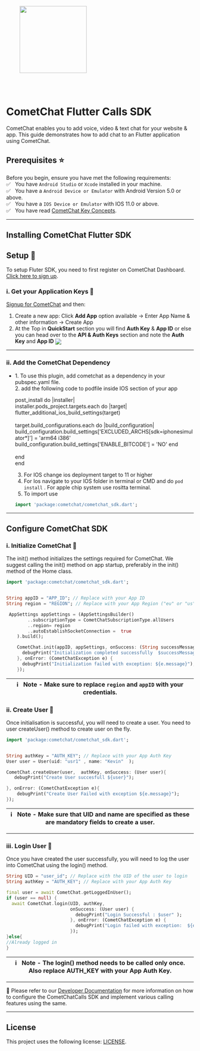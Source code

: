 <div style="width:100%">
<div style="width:100%">
	<div style="width:50%; display:inline-block">
		<p align="center">
		<img style="text-align:center" width="180" height="180" alt="" src="https://avatars2.githubusercontent.com/u/45484907?s=200&v=4">	
		</p>	
	</div>	
</div>
</br>
</br>
</div>

# CometChat Flutter Calls SDK

CometChat enables you to add voice, video & text chat for your website & app.
This guide demonstrates how to add chat to an Flutter application using CometChat.


<!-- [![Platform](https://img.shields.io/badge/Platform-Android-brightgreen)](#) -->
<!-- <a href=" "> <img src="https://img.shields.io/badge/Version-2.4.2-important" /></a> -->
<!-- ![GitHub repo size](https://img.shields.io/github/repo-size/cometchat-pro/android-chat-sdk) -->
<!-- ![GitHub contributors](https://img.shields.io/github/contributors/cometchat-pro/android-chat-sdk) -->
<!-- ![GitHub stars](https://img.shields.io/github/stars/cometchat-pro/android-chat-sdk?style=social) -->
<!-- ![Twitter Follow](https://img.shields.io/twitter/follow/cometchat?style=social) -->
<!-- <hr/> -->


## Prerequisites :star:
Before you begin, ensure you have met the following requirements:<br/>
✅ &nbsp; You have `Android Studio` or  `Xcode` installed in your machine.<br/>
✅ &nbsp; You have a `Android Device or Emulator` with Android Version 5.0 or above.<br/>
✅ &nbsp; You have a `IOS Device or Emulator` with IOS 11.0 or above.<br/>
✅ &nbsp; You have read [CometChat Key Concepts](https://www.cometchat.com/docs/flutter-chat-sdk/key-concepts).<br/>

<hr/>

## Installing CometChat Flutter SDK
## Setup :wrench:

To setup Fluter SDK, you  need to first register on CometChat Dashboard. [Click here to sign up](https://app.cometchat.com/login).

### i. Get your Application Keys :key:

<a href="https://app.cometchat.io" target="_blank">Signup for CometChat</a> and then:

1. Create a new app: Click **Add App** option available  →  Enter App Name & other information  → Create App
2. At the Top in **QuickStart** section you will find **Auth Key** & **App ID** or else you can head over to the **API & Auth Keys** section and note the **Auth Key** and **App ID**
   <img align="center" src="https://files.readme.io/4b771c5-qs_copy.jpg"/>

<hr/>

### ii. Add the CometChat Dependency
<ul>
<li>
1. To use this plugin, add cometchat as a dependency in your pubspec.yaml file.<br/>
2. add the following code  to podfile inside IOS section of your app <br/>

post_install do |installer|<br/>
installer.pods_project.targets.each do |target|<br/>
flutter_additional_ios_build_settings(target)<br/>
<COPY FROM HERE------------><br/>
target.build_configurations.each do |build_configuration|<br/>
build_configuration.build_settings['EXCLUDED_ARCHS[sdk=iphonesimulator*]'] = 'arm64 i386'<br/>
build_configuration.build_settings['ENABLE_BITCODE'] = 'NO'
end<br/>
<COPY TILL HERE------------><br/>
end<br/>
end<br/>


3. For IOS change ios deployment target to 11 or higher
4. For Ios navigate to your IOS folder in terminal or CMD and do `pod install` . For apple chip system use rositta terminal.<br/>
5. To import use
```dart
import 'package:cometchat/cometchat_sdk.dart';

```


</li>
</ul>
<hr/>

## Configure CometChat SDK

### i. Initialize CometChat 🌟
The init() method initializes the settings required for CometChat. We suggest calling the init() method on app startup, preferably in the init() method of the Home class.

```dart
import 'package:cometchat/cometchat_sdk.dart';


String appID = "APP_ID"; // Replace with your App ID
String region = "REGION"; // Replace with your App Region ("eu" or "us")

 AppSettings appSettings = (AppSettingsBuilder()
        ..subscriptionType = CometChatSubscriptionType.allUsers
        ..region= region
        ..autoEstablishSocketConnection =  true
    ).build();

    CometChat.init(appID, appSettings, onSuccess: (String successMessage) {
      debugPrint("Initialization completed successfully  $successMessage");
    }, onError: (CometChatException e) {
      debugPrint("Initialization failed with exception: ${e.message}");
    });
```

| :information_source: &nbsp; <b> Note - Make sure to replace `region` and `appID` with your credentials.</b> |
|------------------------------------------------------------------------------------------------------------|

### ii. Create User 👤
Once initialisation is successful, you will need to create a user. You need to user createUser() method to create user on the fly.
```dart
import 'package:cometchat/cometchat_sdk.dart';


String authKey = "AUTH_KEY"; // Replace with your App Auth Key
User user = User(uid: "usr1" , name: "Kevin"  );

CometChat.createUser(user,  authKey, onSuccess: (User user){
   debugPrint("Create User succesfull ${user}");

}, onError: (CometChatException e){
    debugPrint("Create User Failed with exception ${e.message}");
});

```

| :information_source: &nbsp; <b>Note -  Make sure that UID and name are specified as these are mandatory fields to create a user.</b> |
|------------------------------------------------------------------------------------------------------------|

<hr/>

### iii. Login User 👤
Once you have created the user successfully, you will need to log the user into CometChat using the login() method.
```dart
String UID = "user_id"; // Replace with the UID of the user to login
String authKey = "AUTH_KEY"; // Replace with your App Auth Key

final user = await CometChat.getLoggedInUser();
if (user == null) {
  await CometChat.login(UID, authKey,
                        onSuccess: (User user) {
                          debugPrint("Login Successful : $user" );
                        }, onError: (CometChatException e) {
                          debugPrint("Login failed with exception:  ${e.message}");
                        });
}else{
//Already logged in
}
```

| :information_source: &nbsp; <b>Note - The login() method needs to be called only once. Also replace AUTH_KEY with your App Auth Key.</b> |
|------------------------------------------------------------------------------------------------------------|

<hr/>

📝 Please refer to our [Developer Documentation](https://www.cometchat.com/docs/flutter-chat-sdk/overview) for more information on how to configure the CometChatCalls SDK and implement various calling features using the same.

<hr/>

## License

This project uses the following license: [LICENSE](https://www.cometchat.com/legal-terms-of-service).